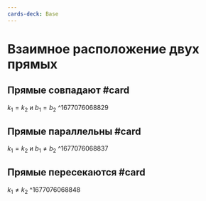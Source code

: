 ```yaml
---
cards-deck: Base
---
```


# Взаимное расположение двух прямых

## Прямые совпадают #card 
$k_1 = k_2$ и $b_1 = b_2$
^1677076068829

## Прямые параллельны #card 
$k_1 = k_2$ и $b_1 \neq b_2$
^1677076068837

## Прямые пересекаются #card 
$k_1 \neq k_2$
^1677076068848
